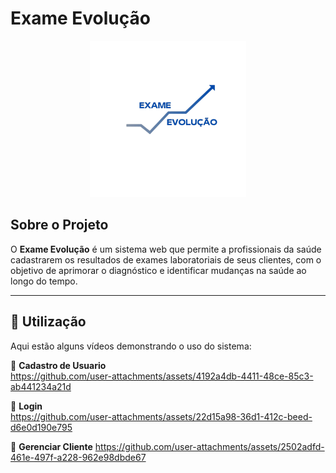 # Exame Evolução  

<p align="center">
  <img src="https://github.com/anaclara32156/Exame-Evolucao/blob/8cc1c2b3f37abd233d2b95fa645beb56469e853f/ExameEvolucao/codigo/assets/img/LogoAzul.png" width="250">
</p>

## Sobre o Projeto  
O **Exame Evolução** é um sistema web que permite a profissionais da saúde cadastrarem os resultados de exames laboratoriais de seus clientes, com o objetivo de aprimorar o diagnóstico e identificar mudanças na saúde ao longo do tempo.

---

## 📌 Utilização  
Aqui estão alguns vídeos demonstrando o uso do sistema:  

🎥 **Cadastro de Usuario**  
https://github.com/user-attachments/assets/4192a4db-4411-48ce-85c3-ab441234a21d


🎥 **Login**   
https://github.com/user-attachments/assets/22d15a98-36d1-412c-beed-d6e0d190e795


🎥 **Gerenciar Cliente** 
https://github.com/user-attachments/assets/2502adfd-461e-497f-a228-962e98dbde67





